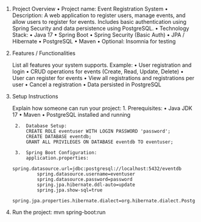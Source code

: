 1. Project Overview
	•	Project name: Event Registration System
	•	Description: A web application to register users, manage events, and allow users to register for events. Includes basic authentication using Spring Security and data persistence using PostgreSQL.
	•	Technology Stack:
	  •	Java 17
	  •	Spring Boot
	  •	Spring Security (Basic Auth)
	  •	JPA / Hibernate
	  •	PostgreSQL
	  •	Maven
	  •	Optional: Insomnia for testing

2. Features / Functionalities

	List all features your system supports. 
	Example:
		•	User registration and login
		•	CRUD operations for events (Create, Read, Update, Delete)
		•	User can register for events
		•	View all registrations and registrations per user
		•	Cancel a registration
		•	Data persisted in PostgreSQL
 
3. Setup Instructions

	Explain how someone can run your project:
		1.	Prerequisites:
			•	Java JDK 17
			•	Maven
			•	PostgreSQL installed and running
 
  		2. 	Database Setup:
  			CREATE ROLE eventuser WITH LOGIN PASSWORD 'password';
  			CREATE DATABASE eventdb;
  			GRANT ALL PRIVILEGES ON DATABASE eventdb TO eventuser;

  		3.	Spring Boot Configuration:
     		application.properties:
    			spring.datasource.url=jdbc:postgresql://localhost:5432/eventdb
      			spring.datasource.username=eventuser
      			spring.datasource.password=password
      			spring.jpa.hibernate.ddl-auto=update
      			spring.jpa.show-sql=true
      			spring.jpa.properties.hibernate.dialect=org.hibernate.dialect.PostgreSQLDialect

4.	Run the project:
    mvn spring-boot:run

